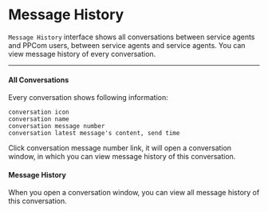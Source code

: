 # Message History

`Message History` interface shows all conversations between service agents and PPCom users, between service agents and service agents. You can view message history of every conversation.

-------

#### All Conversations

Every conversation shows following information:

    conversation icon
    conversation name
    conversation message number
    conversation latest message's content, send time

Click conversation message number link, it will open a conversation window, in which you can view message history of this conversation.

#### Message History

When you open a conversation window, you can view all message history of this conversation.

